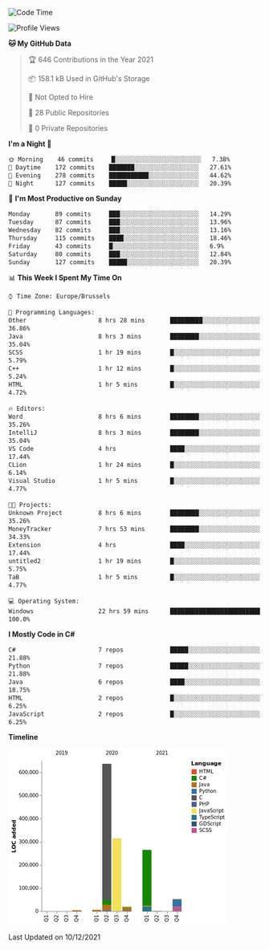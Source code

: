 <!--START_SECTION:waka-->
![Code Time](http://img.shields.io/badge/Code%20Time-46%20hrs%209%20mins-blue)

![Profile Views](http://img.shields.io/badge/Profile%20Views-56-blue)

**🐱 My GitHub Data** 

> 🏆 646 Contributions in the Year 2021
 > 
> 📦 158.1 kB Used in GitHub's Storage 
 > 
> 🚫 Not Opted to Hire
 > 
> 📜 28 Public Repositories 
 > 
> 🔑 0 Private Repositories  
 > 
**I'm a Night 🦉** 

```text
🌞 Morning    46 commits     █░░░░░░░░░░░░░░░░░░░░░░░░   7.38% 
🌆 Daytime    172 commits    ███████░░░░░░░░░░░░░░░░░░   27.61% 
🌃 Evening    278 commits    ███████████░░░░░░░░░░░░░░   44.62% 
🌙 Night      127 commits    █████░░░░░░░░░░░░░░░░░░░░   20.39%

```
📅 **I'm Most Productive on Sunday** 

```text
Monday       89 commits     ███░░░░░░░░░░░░░░░░░░░░░░   14.29% 
Tuesday      87 commits     ███░░░░░░░░░░░░░░░░░░░░░░   13.96% 
Wednesday    82 commits     ███░░░░░░░░░░░░░░░░░░░░░░   13.16% 
Thursday     115 commits    ████░░░░░░░░░░░░░░░░░░░░░   18.46% 
Friday       43 commits     █░░░░░░░░░░░░░░░░░░░░░░░░   6.9% 
Saturday     80 commits     ███░░░░░░░░░░░░░░░░░░░░░░   12.84% 
Sunday       127 commits    █████░░░░░░░░░░░░░░░░░░░░   20.39%

```


📊 **This Week I Spent My Time On** 

```text
⌚︎ Time Zone: Europe/Brussels

💬 Programming Languages: 
Other                    8 hrs 28 mins       █████████░░░░░░░░░░░░░░░░   36.86% 
Java                     8 hrs 3 mins        ████████░░░░░░░░░░░░░░░░░   35.04% 
SCSS                     1 hr 19 mins        █░░░░░░░░░░░░░░░░░░░░░░░░   5.79% 
C++                      1 hr 12 mins        █░░░░░░░░░░░░░░░░░░░░░░░░   5.24% 
HTML                     1 hr 5 mins         █░░░░░░░░░░░░░░░░░░░░░░░░   4.72%

🔥 Editors: 
Word                     8 hrs 6 mins        ████████░░░░░░░░░░░░░░░░░   35.26% 
IntelliJ                 8 hrs 3 mins        ████████░░░░░░░░░░░░░░░░░   35.04% 
VS Code                  4 hrs               ████░░░░░░░░░░░░░░░░░░░░░   17.44% 
CLion                    1 hr 24 mins        █░░░░░░░░░░░░░░░░░░░░░░░░   6.14% 
Visual Studio            1 hr 5 mins         █░░░░░░░░░░░░░░░░░░░░░░░░   4.77%

🐱‍💻 Projects: 
Unknown Project          8 hrs 6 mins        ████████░░░░░░░░░░░░░░░░░   35.26% 
MoneyTracker             7 hrs 53 mins       ████████░░░░░░░░░░░░░░░░░   34.33% 
Extension                4 hrs               ████░░░░░░░░░░░░░░░░░░░░░   17.44% 
untitled2                1 hr 19 mins        █░░░░░░░░░░░░░░░░░░░░░░░░   5.75% 
TaB                      1 hr 5 mins         █░░░░░░░░░░░░░░░░░░░░░░░░   4.77%

💻 Operating System: 
Windows                  22 hrs 59 mins      █████████████████████████   100.0%

```

**I Mostly Code in C#** 

```text
C#                       7 repos             █████░░░░░░░░░░░░░░░░░░░░   21.88% 
Python                   7 repos             █████░░░░░░░░░░░░░░░░░░░░   21.88% 
Java                     6 repos             ████░░░░░░░░░░░░░░░░░░░░░   18.75% 
HTML                     2 repos             █░░░░░░░░░░░░░░░░░░░░░░░░   6.25% 
JavaScript               2 repos             █░░░░░░░░░░░░░░░░░░░░░░░░   6.25%

```


**Timeline**

![Chart not found](https://raw.githubusercontent.com/Arafa42/Arafa42/main/charts/bar_graph.png) 


 Last Updated on 10/12/2021
<!--END_SECTION:waka-->


<!-- 
[![Hits](https://hits.seeyoufarm.com/api/count/incr/badge.svg?url=https%3A%2F%2Fgithub.com%2FArafa42&count_bg=%23455AF3&title_bg=%23262D3B&icon=github.svg&icon_color=%23588EF7&title=visitors&edge_flat=false)](https://hits.seeyoufarm.com)
 -->
